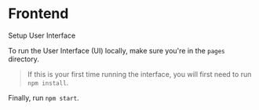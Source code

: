 # Frontend

Setup User Interface

To run the User Interface (UI) locally, make sure you're in the `pages` directory.

> If this is your first time running the interface, you will first need to run `npm install`.

Finally, run `npm start`.